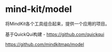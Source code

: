 # mind-kit/model

将MindKit各个工具组合起来，提供一个应用的项目。

基于QuickQui构建 - https://github.com/quickqui

https://github.com/mindkitmap/model

